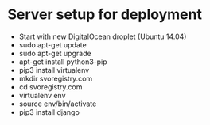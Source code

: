 Server setup for deployment
===========================

* Start with new DigitalOcean droplet (Ubuntu 14.04)
* sudo apt-get update
* sudo apt-get upgrade
* apt-get install python3-pip
* pip3 install virtualenv
* mkdir svoregistry.com
* cd svoregistry.com
* virtualenv env
* source env/bin/activate
* pip3 install django
